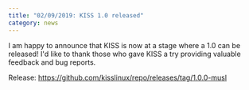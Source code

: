 ```yaml
---
title: "02/09/2019: KISS 1.0 released"
category: news
---
```


I am happy to announce that KISS is now at a stage where a 1.0 can be released! I'd like to thank those who gave KISS a try providing valuable feedback and bug reports.

Release: <https://github.com/kisslinux/repo/releases/tag/1.0.0-musl>
